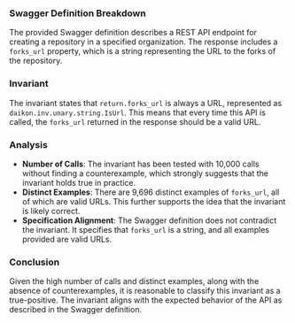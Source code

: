 ### Swagger Definition Breakdown
The provided Swagger definition describes a REST API endpoint for creating a repository in a specified organization. The response includes a `forks_url` property, which is a string representing the URL to the forks of the repository.

### Invariant
The invariant states that `return.forks_url` is always a URL, represented as `daikon.inv.unary.string.IsUrl`. This means that every time this API is called, the `forks_url` returned in the response should be a valid URL.

### Analysis
- **Number of Calls**: The invariant has been tested with 10,000 calls without finding a counterexample, which strongly suggests that the invariant holds true in practice.
- **Distinct Examples**: There are 9,696 distinct examples of `forks_url`, all of which are valid URLs. This further supports the idea that the invariant is likely correct.
- **Specification Alignment**: The Swagger definition does not contradict the invariant. It specifies that `forks_url` is a string, and all examples provided are valid URLs.

### Conclusion
Given the high number of calls and distinct examples, along with the absence of counterexamples, it is reasonable to classify this invariant as a true-positive. The invariant aligns with the expected behavior of the API as described in the Swagger definition.
